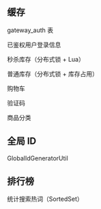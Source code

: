 ## 缓存
gateway_auth 表

已鉴权用户登录信息

秒杀库存（分布式锁 + Lua）

普通库存（分布式锁 + 库存占用）

购物车

验证码

商品分类

## 全局 ID

GlobalIdGeneratorUtil

## 排行榜

统计搜索热词（SortedSet）